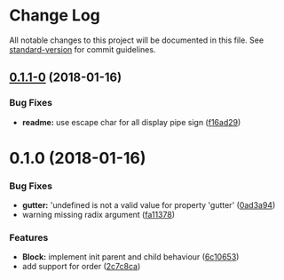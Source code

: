 # Change Log

All notable changes to this project will be documented in this file. See [standard-version](https://github.com/conventional-changelog/standard-version) for commit guidelines.

<a name="0.1.1-0"></a>
## [0.1.1-0](https://github.com/wengkhing/react-awesome-layout/compare/v0.1.0...v0.1.1-0) (2018-01-16)


### Bug Fixes

* **readme:** use escape char for all display pipe sign ([f16ad29](https://github.com/wengkhing/react-awesome-layout/commit/f16ad29))



<a name="0.1.0"></a>
# 0.1.0 (2018-01-16)


### Bug Fixes

* **gutter:** 'undefined is not a valid value for property 'gutter' ([0ad3a94](https://github.com/wengkhing/react-awesome-layout/commit/0ad3a94))
* warning missing radix argument ([fa11378](https://github.com/wengkhing/react-awesome-layout/commit/fa11378))


### Features

* **Block:** implement init parent and child behaviour ([6c10653](https://github.com/wengkhing/react-awesome-layout/commit/6c10653))
* add support for order ([2c7c8ca](https://github.com/wengkhing/react-awesome-layout/commit/2c7c8ca))
